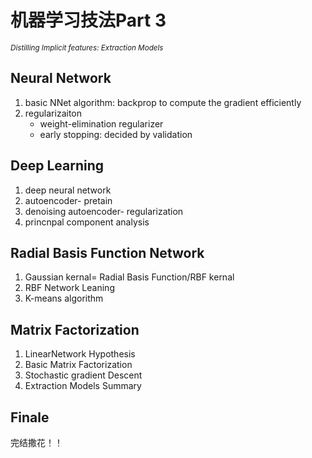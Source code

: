 # 机器学习技法Part 3   

<sub>*Distilling Implicit features: Extraction Models*</sub>   
## Neural Network
1. basic NNet algorithm: backprop to compute the gradient efficiently
2. regularizaiton
   * weight-elimination regularizer
   * early stopping: decided by validation
## Deep Learning
1. deep neural network
2. autoencoder- pretain
3. denoising autoencoder- regularization
4. princnpal component analysis
## Radial Basis Function Network
1. Gaussian kernal= Radial Basis Function/RBF kernal
2. RBF Network Leaning
3. K-means algorithm
## Matrix Factorization
1. LinearNetwork Hypothesis
2. Basic Matrix Factorization
3. Stochastic gradient Descent
4. Extraction Models Summary
## Finale
完结撒花！！
